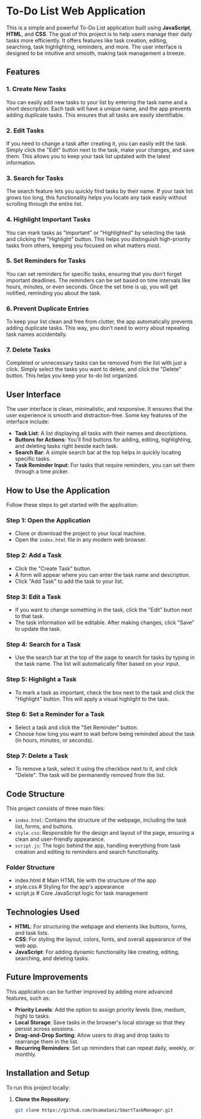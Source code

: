 # To-Do List Web Application

This is a simple and powerful To-Do List application built using **JavaScript**, **HTML**, and **CSS**. The goal of this project is to help users manage their daily tasks more efficiently. It offers features like task creation, editing, searching, task highlighting, reminders, and more. The user interface is designed to be intuitive and smooth, making task management a breeze.

## Features

### 1. Create New Tasks
You can easily add new tasks to your list by entering the task name and a short description. Each task will have a unique name, and the app prevents adding duplicate tasks. This ensures that all tasks are easily identifiable.

### 2. Edit Tasks
If you need to change a task after creating it, you can easily edit the task. Simply click the "Edit" button next to the task, make your changes, and save them. This allows you to keep your task list updated with the latest information.

### 3. Search for Tasks
The search feature lets you quickly find tasks by their name. If your task list grows too long, this functionality helps you locate any task easily without scrolling through the entire list.

### 4. Highlight Important Tasks
You can mark tasks as "Important" or "Highlighted" by selecting the task and clicking the "Highlight" button. This helps you distinguish high-priority tasks from others, keeping you focused on what matters most.

### 5. Set Reminders for Tasks
You can set reminders for specific tasks, ensuring that you don’t forget important deadlines. The reminders can be set based on time intervals like hours, minutes, or even seconds. Once the set time is up, you will get notified, reminding you about the task.

### 6. Prevent Duplicate Entries
To keep your list clean and free from clutter, the app automatically prevents adding duplicate tasks. This way, you don’t need to worry about repeating task names accidentally.

### 7. Delete Tasks
Completed or unnecessary tasks can be removed from the list with just a click. Simply select the tasks you want to delete, and click the "Delete" button. This helps you keep your to-do list organized.

## User Interface

The user interface is clean, minimalistic, and responsive. It ensures that the user experience is smooth and distraction-free. Some key features of the interface include:

- **Task List**: A list displaying all tasks with their names and descriptions.
- **Buttons for Actions**: You’ll find buttons for adding, editing, highlighting, and deleting tasks right beside each task.
- **Search Bar**: A simple search bar at the top helps in quickly locating specific tasks.
- **Task Reminder Input**: For tasks that require reminders, you can set them through a time picker.

## How to Use the Application

Follow these steps to get started with the application:

### Step 1: Open the Application
- Clone or download the project to your local machine.
- Open the `index.html` file in any modern web browser.

### Step 2: Add a Task
- Click the "Create Task" button.
- A form will appear where you can enter the task name and description.
- Click "Add Task" to add the task to your list.

### Step 3: Edit a Task
- If you want to change something in the task, click the "Edit" button next to that task.
- The task information will be editable. After making changes, click "Save" to update the task.

### Step 4: Search for a Task
- Use the search bar at the top of the page to search for tasks by typing in the task name. The list will automatically filter based on your input.

### Step 5: Highlight a Task
- To mark a task as important, check the box next to the task and click the "Highlight" button. This will apply a visual highlight to the task.

### Step 6: Set a Reminder for a Task
- Select a task and click the "Set Reminder" button. 
- Choose how long you want to wait before being reminded about the task (in hours, minutes, or seconds).

### Step 7: Delete a Task
- To remove a task, select it using the checkbox next to it, and click "Delete". The task will be permanently removed from the list.

## Code Structure

This project consists of three main files:

- `index.html`: Contains the structure of the webpage, including the task list, forms, and buttons.
- `style.css`: Responsible for the design and layout of the page, ensuring a clean and user-friendly appearance.
- `script.js`: The logic behind the app, handling everything from task creation and editing to reminders and search functionality.

### Folder Structure

- index.html # Main HTML file with the structure of the app
- style.css # Styling for the app's appearance
- script.js # Core JavaScript logic for task management

## Technologies Used

- **HTML**: For structuring the webpage and elements like buttons, forms, and task lists.
- **CSS**: For styling the layout, colors, fonts, and overall appearance of the web app.
- **JavaScript**: For adding dynamic functionality like creating, editing, searching, and deleting tasks.

## Future Improvements

This application can be further improved by adding more advanced features, such as:

- **Priority Levels**: Add the option to assign priority levels (low, medium, high) to tasks.
- **Local Storage**: Save tasks in the browser's local storage so that they persist across sessions.
- **Drag-and-Drop Sorting**: Allow users to drag and drop tasks to rearrange them in the list.
- **Recurring Reminders**: Set up reminders that can repeat daily, weekly, or monthly.

## Installation and Setup

To run this project locally:

1. **Clone the Repository**:
   ```bash
   git clone https://github.com/UsamaSani/SmartTaskManager.git
